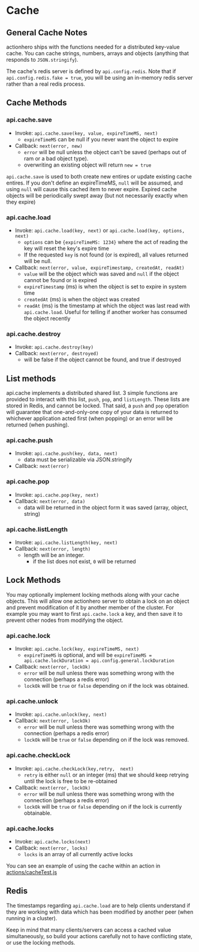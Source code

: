 # Cache

## General Cache Notes

actionhero ships with the functions needed for a distributed key-value cache.  You can cache strings, numbers, arrays and objects (anything that responds to `JSON.stringify`).  

The cache's redis server is defined by `api.config.redis`.  Note that if `api.config.redis.fake = true`, you will be using an in-memory redis server rather than a real redis process.

## Cache Methods

### api.cache.save

* Invoke: `api.cache.save(key, value, expireTimeMS, next)`
	* `expireTimeMS` can be null if you never want the object to expire
* Callback: `next(error, new)`
	* `error` will be null unless the object can't be saved (perhaps out of ram or a bad object type).
	* overwriting an existing object will return `new = true`

`api.cache.save` is used to both create new entires or update existing cache entires.  If you don't define an expireTimeMS, `null` will be assumed, and using `null` will cause this cached item to never expire.  Expired cache objects will be periodically swept away (but not necessarily exactly when they expire)

### api.cache.load

* Invoke: `api.cache.load(key, next)` or `api.cache.load(key, options, next)`
	* `options` can be `{expireTimeMS: 1234}` where the act of reading the key will reset the key's expire time
	* If the requested `key` is not found (or is expired), all values returned will be null.
* Callback: `next(error, value, expireTimestamp, createdAt, readAt)`
	* `value` will be the object which was saved and `null` if the object cannot be found or is expired
	* `expireTimestamp` (ms) is when the object is set to expire in system time
	* `createdAt` (ms) is when the object was created
	* `readAt` (ms) is the timestamp at which the object was last read with `api.cache.load`.  Useful for telling if another worker has consumed the object recently

### api.cache.destroy
* Invoke: `api.cache.destroy(key)`
* Callback: `next(error, destroyed)`
  * will be false if the object cannot be found, and true if destroyed

## List methods

api.cache implements a distributed shared list.  3 simple functions are provided to interact with this list, `push`, `pop`, and `listLength`.  These lists are stored in Redis, and cannot be locked.  That said, a `push` and `pop` operation will guarantee that one-and-only-one copy of your data is returned to whichever application acted first (when popping) or an error will be returned (when pushing).

### api.cache.push
* Invoke: `api.cache.push(key, data, next)`
  * data must be serializable via JSON.stringify
* Callback: `next(error)`

### api.cache.pop
* Invoke: `api.cache.pop(key, next)`
* Callback: `next(error, data)`
  * data will be returned in the object form it was saved (array, object, string)

### api.cache.listLength
* Invoke: `api.cache.listLength(key, next)`
* Callback: `next(error, length)`
  * length will be an integer.
	* if the list does not exist, `0` will be returned

## Lock Methods

You may optionally implement locking methods along with your cache objects.  This will allow one actionhero server to obtain a lock on an object and prevent modification of it by another member of the cluster.  For example you may want to first `api.cache.lock` a key, and then save it to prevent other nodes from modifying the object.

### api.cache.lock

* Invoke: `api.cache.lock(key, expireTimeMS, next)`
  * `expireTimeMS` is optional, and will be `expireTimeMS = api.cache.lockDuration = api.config.general.lockDuration`
* Callback: `next(error, lockOk)`
  * `error` will be null unless there was something wrong with the connection (perhaps a redis error)
  * `lockOk` will be `true` or `false` depending on if the lock was obtained.

### api.cache.unlock

* Invoke: `api.cache.unlock(key, next)`
* Callback: `next(error, lockOk)`
  * `error` will be null unless there was something wrong with the connection (perhaps a redis error)
  * `lockOk` will be `true` or `false` depending on if the lock was removed.

### api.cache.checkLock

* Invoke: `api.cache.checkLock(key,retry,  next)`
  * `retry` is either `null` or an integer (ms) that we should keep retrying until the lock is free to be re-obtained
* Callback: `next(error, lockOk)`
  * `error` will be null unless there was something wrong with the connection (perhaps a redis error)
  * `lockOk` will be `true` or `false` depending on if the lock is currently obtainable.

### api.cache.locks
* Invoke: `api.cache.locks(next)`
* Callback: `next(error, locks)`
	* `locks` is an array of all currently active locks


You can see an example of using the cache within an action in [actions/cacheTest.js](https://github.com/evantahler/actionhero/blob/master/actions/cacheTest.js)

## Redis

The timestamps regarding `api.cache.load` are to help clients understand if they are working with data which has been modified by another peer (when running in a cluster).

Keep in mind that many clients/servers can access a cached value simultaneously, so build your actions carefully not to have conflicting state, or use the locking methods.
